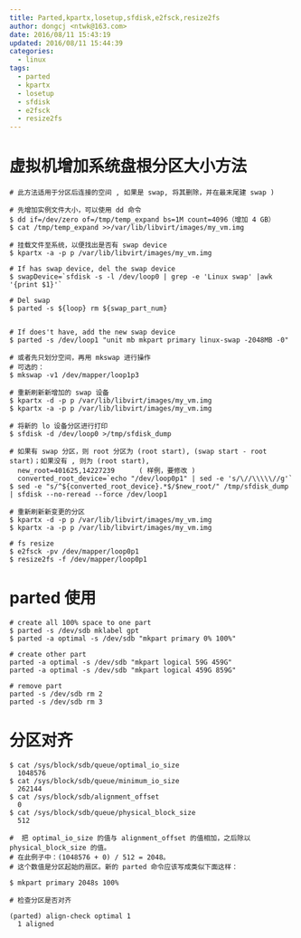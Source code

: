 ```yaml
---
title: Parted,kpartx,losetup,sfdisk,e2fsck,resize2fs
author: dongcj <ntwk@163.com>
date: 2016/08/11 15:43:19
updated: 2016/08/11 15:44:39
categories:
  - linux
tags:
  - parted
  - kpartx
  - losetup
  - sfdisk
  - e2fsck
  - resize2fs
---
```

# 虚拟机增加系统盘根分区大小方法

    # 此方法适用于分区后连接的空间 , 如果是 swap, 将其删除，并在最末尾建 swap )

    # 先增加实例文件大小，可以使用 dd 命令
    $ dd if=/dev/zero of=/tmp/temp_expand bs=1M count=4096（增加 4 GB）
    $ cat /tmp/temp_expand >>/var/lib/libvirt/images/my_vm.img

    # 挂载文件至系统，以便找出是否有 swap device
    $ kpartx -a -p p /var/lib/libvirt/images/my_vm.img

    # If has swap device, del the swap device
    $ swapDevice=`sfdisk -s -l /dev/loop0 | grep -e 'Linux swap' |awk '{print $1}'`

    # Del swap
    $ parted -s ${loop} rm ${swap_part_num}


    # If does't have, add the new swap device
    $ parted -s /dev/loop1 "unit mb mkpart primary linux-swap -2048MB -0"

    # 或者先只划分空间，再用 mkswap 进行操作
    # 可选的：
    $ mkswap -v1 /dev/mapper/loop1p3

    # 重新刷新新增加的 swap 设备
    $ kpartx -d -p p /var/lib/libvirt/images/my_vm.img
    $ kpartx -a -p p /var/lib/libvirt/images/my_vm.img

    # 将新的 lo 设备分区进行打印
    $ sfdisk -d /dev/loop0 >/tmp/sfdisk_dump

    # 如果有 swap 分区，则 root 分区为 (root start), (swap start - root start)；如果没有 , 则为 (root start),
      new_root=401625,14227239		( 样例，要修改 )
      converted_root_device=`echo "/dev/loop0p1" | sed -e 's/\//\\\\\//g'`
    $ sed -e "s/^${converted_root_device}.*$/$new_root/" /tmp/sfdisk_dump | sfdisk --no-reread --force /dev/loop1

    # 重新刷新新变更的分区
    $ kpartx -d -p p /var/lib/libvirt/images/my_vm.img
    $ kpartx -a -p p /var/lib/libvirt/images/my_vm.img

    # fs resize
    $ e2fsck -pv /dev/mapper/loop0p1
    $ resize2fs -f /dev/mapper/loop0p1




# parted 使用

    # create all 100% space to one part
    $ parted -s /dev/sdb mklabel gpt
    $ parted -a optimal -s /dev/sdb "mkpart primary 0% 100%"

    # create other part
    parted -a optimal -s /dev/sdb "mkpart logical 59G 459G"
    parted -a optimal -s /dev/sdb "mkpart logical 459G 859G"

    # remove part
    parted -s /dev/sdb rm 2
    parted -s /dev/sdb rm 3

# 分区对齐

    $ cat /sys/block/sdb/queue/optimal_io_size
      1048576
    $ cat /sys/block/sdb/queue/minimum_io_size
      262144
    $ cat /sys/block/sdb/alignment_offset
      0
    $ cat /sys/block/sdb/queue/physical_block_size
      512

    #  把 optimal_io_size 的值与 alignment_offset 的值相加，之后除以 physical_block_size 的值。
    # 在此例子中：(1048576 + 0) / 512 = 2048。
    # 这个数值是分区起始的扇区。新的 parted 命令应该写成类似下面这样：

    $ mkpart primary 2048s 100%

    # 检查分区是否对齐

    (parted) align-check optimal 1
      1 aligned
